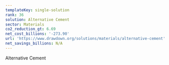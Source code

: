 ```yaml
---
templateKey: single-solution
rank: 36
solution: Alternative Cement
sector: Materials
co2_reduction_gt: 6.69
net_cost_billions: '-273.90'
url: 'https://www.drawdown.org/solutions/materials/alternative-cement'
net_savings_billions: N/A
---
```


Alternative Cement